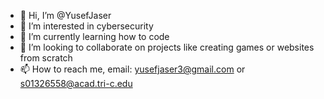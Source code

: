 - 👋 Hi, I’m @YusefJaser
- 👀 I’m interested in cybersecurity
- 🌱 I’m currently learning how to code
- 💞️ I’m looking to collaborate on projects like creating games or websites from scratch
- 📫 How to reach me, email: yusefjaser3@gmail.com or s01326558@acad.tri-c.edu

<!---
YusefJaser/YusefJaser is a ✨ special ✨ repository because its `README.md` (this file) appears on your GitHub profile.
You can click the Preview link to take a look at your changes.
--->
